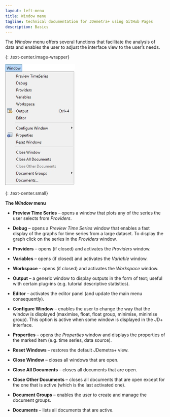 ```yaml
---
layout: left-menu
title: Window menu
tagline: technical documentation for JDemetra+ using GitHub Pages
description: Basics
---
```


The *Window* menu offers several functions that facilitate the analysis
of data and enables the user to adjust the interface view to the user’s
needs.

{: .text-center.image-wrapper}

![Text](/assets/img/reference-manual/manual/A_Ref51.jpg)

{: .text-center.small}

**The *Window* menu**

-   **Preview Time Series** – opens a window that plots any of the
    series the user selects from *Providers*.

-   **Debug** – opens a *Preview Time Series* window that enables a
    fast display of the graphs for time series from a large dataset. To
    display the graph click on the series in the *Providers* window.

-   **Providers** – opens (if closed) and activates the *Providers*
    window.

-   **Variables** – opens (if closed) and activates the *Variable*
    window.

-   **Workspace** – opens (if closed) and activates the *Workspace*
    window.

-   **Output** – a generic window to display outputs in the form of text;
    useful with certain plug-ins (e.g. tutorial descriptive statistics).

-   **Editor** – activates the editor panel (and update the main menu
    consequently).

-   **Configure Window** – enables the user to change the way that the window is displayed
     (maximise, float, float group, minimise, minimise group).
    This option is active when some window is displayed in the JD+
    interface.

-   **Properties** – opens the *Properties* window and displays the
    properties of the marked item (e.g. time series, data source).

-   **Reset Windows** – restores the default JDemetra+ view.

-   **Close Window** – closes all windows that are open.

-   **Close All Documents** – closes all documents that are open.

-   **Close Other Documents** – closes all documents that are open
    except for the one that is active (which is the last activated one).

-   **Document Groups** – enables the user to create and manage the
    document groups.

-   **Documents** – lists all documents that are active.
